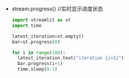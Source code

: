 - stream.progress()  //实时显示进度状态

  ```python
  import streamlit as st
  import time
  
  latest_iteration=st.empty()
  bar=st.progress(0)
  
  for i in range(100):
  	latest_iteration.text("iteration {i+1}")
  	bar.progress(i+1)
  	time.sleep(0.1)
  ```

  


